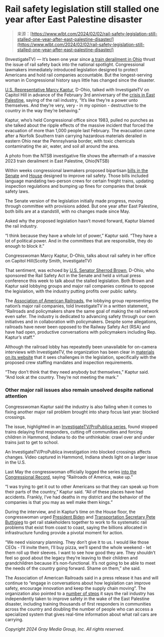 <!--yml
category: 未分类
date: 2024-05-27 14:47:22
-->

# Rail safety legislation still stalled one year after East Palestine disaster

> 来源：[https://www.wlbt.com/2024/02/02/rail-safety-legislation-still-stalled-one-year-after-east-palestine-disaster/](https://www.wlbt.com/2024/02/02/rail-safety-legislation-still-stalled-one-year-after-east-palestine-disaster/)

(InvestigateTV) — It’s been one year since [a train derailment in Ohio](https://www.cleveland19.com/2024/02/01/east-palestine-1-year-later-part-1-crisis-starts-with-spark/) thrust the issue of rail safety back into the national spotlight. Congressional lawmakers immediately introduced legislation designed to protect Americans and hold rail companies accountable. But the longest-serving woman in Congressional history says little has changed since the disaster.

[U.S. Representative Marcy Kaptur](https://kaptur.house.gov/), D-Ohio, talked with InvestigateTV on Capitol Hill in advance of the February 3rd anniversary of the [crisis in East Palestine](https://www.cleveland19.com/news/derailed-east-palestine/), saying of the rail industry, “It’s like they’re a power unto themselves. And they’re very, very - in my opinion - destructive to the country in the way they’re behaving.”

Kaptur, who’s held Congressional office since 1983, pulled no punches as she talked about the ripple effects of the massive incident that forced the evacuation of more than 1,000 people last February. The evacuation came after a Norfolk Southern train carrying hazardous materials derailed in eastern Ohio near the Pennsylvania border, with toxic chemicals contaminating the air, water, and soil all around the area.

A photo from the NTSB investigative file shows the aftermath of a massive 2023 train derailment in East Palestine, Ohio(NTSB)

Within weeks congressional lawmakers proposed bipartisan [bills in the Senate](https://www.congress.gov/bill/118th-congress/senate-bill/576/all-info) and [House](https://www.congress.gov/bill/118th-congress/house-bill/1674) designed to improve rail safety. Those bills included language mandating two-person crews for certain freight trains, updating inspection regulations and bumping up fines for companies that break safety laws.

The Senate version of the legislation initially made progress, moving through committee with provisions added. But one year after East Palestine, both bills are at a standstill, with no changes made since May.

Asked why the proposed legislation hasn’t moved forward, Kaptur blamed the rail industry.

“I think because they have a whole lot of power,” Kaptur said. “They have a lot of political power. And in the committees that are responsible, they do enough to block it.”

Congresswoman Marcy Kaptur, D-Ohio, talks about rail safety in her office on Capitol Hill(Scotty Smith, InvestigateTV)

That sentiment, was echoed by [U.S. Senator Sherrod Brown](https://www.brown.senate.gov/), D-Ohio, who sponsored the Rail Safety Act in the Senate and held a virtual press conference this week to talk about the stalled legislation. Both Brown and Kaptur said lobbying groups and major rail companies continue to oppose the legislation, with the industry putting profits over public safety.

The [Association of American Railroads](https://www.aar.org/), the lobbying group representing the nation’s major rail companies, told InvestigateTV in a written statement, “Railroads and policymakers share the same goal of making the rail network even safer. The industry is dedicated to advancing safety through our own initiatives and in collaboration with policymakers. Despite some allegations, railroads have never been opposed to the Railway Safety Act (RSA) and have had open, productive conversations with policymakers including Rep. Kaptur’s staff.”

Although the railroad lobby has repeatedly been unavailable for on-camera interviews with InvestigateTV, the organization has been clear in [materials on its website](https://www.aar.org/news/aar-statement-on-senate-commerce-rail-safety-act-vote/) that it sees challenges in the legislation, specifically with the proposed crew staffing mandates and inspection requirements.

“They don’t think that they need anybody but themselves,” Kaptur said. “And look at the country. They’re not meeting the mark.”

### Other major rail issues also remain unsolved despite national attention

Congresswoman Kaptur said the industry is also failing when it comes to fixing another major rail problem brought into sharp focus last year: blocked crossings.

The issue, highlighted in an [InvestigateTV/ProPublica series](https://www.investigatetv.com/2023/04/26/rail-profits-soar-blocked-crossings-force-kids-crawl-under-trains-get-school/), found stopped trains delaying first responders, cutting off communities and forcing children in Hammond, Indiana to do the unthinkable: crawl over and under trains just to get to school.

An InvestigateTV/ProPublica investigation into blocked crossings affects changes. Video captured in Hammond, Indiana sheds light on a larger issue in the U.S.

Last May the congresswoman officially logged the series [into the Congressional Record](https://www.congress.gov/118/crec/2023/05/11/169/80/CREC-2023-05-11.pdf), saying “Railroads of America, wake up.”

“I was trying to get it out to other Americans so that they can speak up from their parts of the country,” Kaptur said. “All of these places have had accidents. Frankly, I’ve had deaths in my district and the behavior of the companies is that you may as well make them kings.”

During the interview, and in Kaptur’s time on the House floor, the congresswoman urged [President Biden](https://www.whitehouse.gov/briefing-room/statements-releases/2024/01/31/fact-sheet-one-year-after-train-derailment-biden-harris-administration-continues-to-support-people-in-east-palestine-ohio-and-nearby-communities-and-hold-norfolk-southern-accountable/#:~:text=In%20February%2C%20President%20Biden%20will,and%20hold%20Norfolk%20Southern%20accountable.) and [Transportation Secretary Pete Buttigieg](https://www.transportation.gov/meet-secretary/secretary-pete-buttigieg) to get rail stakeholders together to work to fix systematic rail problems that exist from coast to coast, saying the billions allocated in infrastructure funding provide a pivotal moment for action.

“We need visionary planning. They don’t give it to us. I would like those CEOs - I’ll invite them, I’ll buy pizza, we’ll spend the whole weekend - let them roll up their sleeves. I want to see how good they are. They shouldn’t feel so good about the legacy they’re leaving to their children and grandchildren because it’s non-functional. It’s not going to be able to meet the needs of the country going forward. Shame on them,” she said.

The Association of American Railroads said in a press release it has and will continue to “engage in conversations about how legislation can improve safety, encourage innovation and keep the supply chain moving”. The organization also pointed to a [number of steps](https://www.railwayage.com/freight/class-i/promises-made-promises-kept/?RAchannel=home) it says the rail industry has independently taken to improve safety in the wake of the East Palestine disaster, including training thousands of first responders in communities across the country and doubling the number of people who can access a specialized system that gives real-time information about what rail cars are carrying.

*Copyright 2024 Gray Media Group, Inc. All rights reserved.*